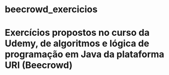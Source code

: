 # beecrowd_exercicios

# Exercícios propostos no curso da Udemy, de algoritmos e lógica de programação em Java da plataforma URI (Beecrowd)
